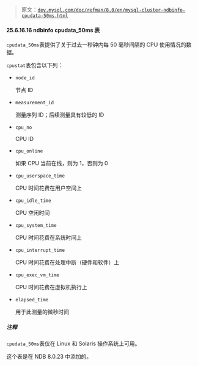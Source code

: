 > 原文：[`dev.mysql.com/doc/refman/8.0/en/mysql-cluster-ndbinfo-cpudata-50ms.html`](https://dev.mysql.com/doc/refman/8.0/en/mysql-cluster-ndbinfo-cpudata-50ms.html)

#### 25.6.16.16 ndbinfo cpudata_50ms 表

`cpudata_50ms`表提供了关于过去一秒钟内每 50 毫秒间隔的 CPU 使用情况的数据。

`cpustat`表包含以下列：

+   `node_id`

    节点 ID

+   `measurement_id`

    测量序列 ID；后续测量具有较低的 ID

+   `cpu_no`

    CPU ID

+   `cpu_online`

    如果 CPU 当前在线，则为 1，否则为 0

+   `cpu_userspace_time`

    CPU 时间花费在用户空间上

+   `cpu_idle_time`

    CPU 空闲时间

+   `cpu_system_time`

    CPU 时间花费在系统时间上

+   `cpu_interrupt_time`

    CPU 时间花费在处理中断（硬件和软件）上

+   `cpu_exec_vm_time`

    CPU 时间花费在虚拟机执行上

+   `elapsed_time`

    用于此测量的微秒时间

##### 注释

`cpudata_50ms`表仅在 Linux 和 Solaris 操作系统上可用。

这个表是在 NDB 8.0.23 中添加的。
